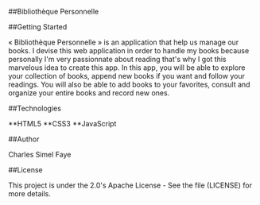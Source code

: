 ##Bibliothèque Personnelle


##Getting Started

« Bibliothèque Personnelle » is an application that help us manage our books. I devise this web application in order to handle my books because personally I'm very passionnate about reading that's why I got this marvelous idea to create this app. In this app, you will be able to explore your collection of books, append new books if you want and follow your readings. 
You will also be able to add books to your favorites, consult and organize your entire books and record new ones. 

##Technologies

**HTML5
**CSS3
**JavaScript

##Author

Charles Simel Faye

##License

This project is under the 2.0's Apache License - See the file (LICENSE) for more details.
